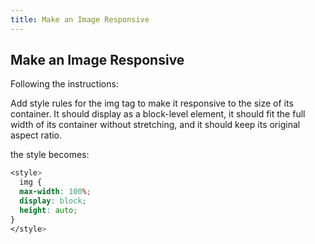 ```yaml
---
title: Make an Image Responsive
---
```

## Make an Image Responsive

Following the instructions:

Add style rules for the img tag to make it responsive to the size of its container. It should display as a block-level element, it should fit the full width of its container without stretching, and it should keep its original aspect ratio.

the style becomes:

```css
<style>
  img {
  max-width: 100%;
  display: block;
  height: auto;
}
</style>
```
